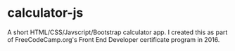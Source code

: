 # calculator-js
A short HTML/CSS/Javscript/Bootstrap calculator app. I created this as part of FreeCodeCamp.org's Front End Developer certificate program in 2016.
